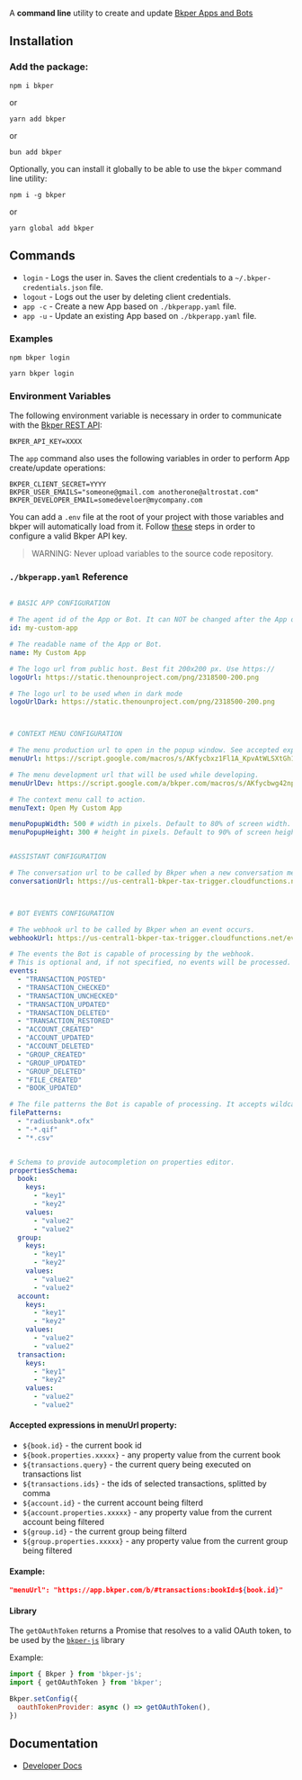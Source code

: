 [Bkper REST API]: https://bkper.com/docs/#rest-apis

A **command line** utility to create and update [Bkper Apps and Bots](https://bkper.com/docs/)

## Installation

### Add the package:

```
npm i bkper
```
or
```
yarn add bkper
```
or
```
bun add bkper
```

Optionally, you can install it globally to be able to use the ```bkper``` command line utility:

```
npm i -g bkper
```
or
```
yarn global add bkper
```

## Commands

- ```login```   - Logs the user in. Saves the client credentials to a ```~/.bkper-credentials.json``` file.
- ```logout```  - Logs out the user by deleting client credentials.
- ```app -c```  - Create a new App based on ```./bkperapp.yaml``` file.
- ```app -u```  - Update an existing App based on ```./bkperapp.yaml``` file.

### Examples
```
npm bkper login
```
```
yarn bkper login
```

### Environment Variables
The following environment variable is necessary in order to communicate with the [Bkper REST API]:

```
BKPER_API_KEY=XXXX
```

The ```app``` command also uses the following variables in order to perform App create/update operations:

```
BKPER_CLIENT_SECRET=YYYY
BKPER_USER_EMAILS="someone@gmail.com anotherone@altrostat.com"
BKPER_DEVELOPER_EMAIL=somedeveloer@mycompany.com
```

You can add a ```.env``` file at the root of your project with those variables and bkper will automatically load from it. 
Follow [these](https://bkper.com/docs/#rest-api-enabling) steps in order to configure a valid Bkper API key.

> WARNING: Never upload variables to the source code repository.


### ```./bkperapp.yaml``` Reference

```yaml

# BASIC APP CONFIGURATION

# The agent id of the App or Bot. It can NOT be changed after the App or Bot is created.
id: my-custom-app

# The readable name of the App or Bot.
name: My Custom App

# The logo url from public host. Best fit 200x200 px. Use https://
logoUrl: https://static.thenounproject.com/png/2318500-200.png

# The logo url to be used when in dark mode
logoUrlDark: https://static.thenounproject.com/png/2318500-200.png



# CONTEXT MENU CONFIGURATION

# The menu production url to open in the popup window. See accepted expressions bellow.
menuUrl: https://script.google.com/macros/s/AKfycbxz1Fl1A_KpvAtWLSXtGh1oRaFdWibPweoJfa3yYrFRAAC6gRM/exec?bookId=${book.id}

# The menu development url that will be used while developing.
menuUrlDev: https://script.google.com/a/bkper.com/macros/s/AKfycbwg42np5A-niYBI7Qq2yxOguhcoNgEkqqe0aRLw628/dev?bookId=${book.id}

# The context menu call to action.
menuText: Open My Custom App

menuPopupWidth: 500 # width in pixels. Default to 80% of screen width.
menuPopupHeight: 300 # height in pixels. Default to 90% of screen height.


#ASSISTANT CONFIGURATION

# The conversation url to be called by Bkper when a new conversation message is added
conversationUrl: https://us-central1-bkper-tax-trigger.cloudfunctions.net/chat



# BOT EVENTS CONFIGURATION

# The webhook url to be called by Bkper when an event occurs.
webhookUrl: https://us-central1-bkper-tax-trigger.cloudfunctions.net/events

# The events the Bot is capable of processing by the webhook. 
# This is optional and, if not specified, no events will be processed.
events:
  - "TRANSACTION_POSTED"
  - "TRANSACTION_CHECKED"
  - "TRANSACTION_UNCHECKED"
  - "TRANSACTION_UPDATED"
  - "TRANSACTION_DELETED"
  - "TRANSACTION_RESTORED"
  - "ACCOUNT_CREATED"
  - "ACCOUNT_UPDATED"
  - "ACCOUNT_DELETED"
  - "GROUP_CREATED"
  - "GROUP_UPDATED"
  - "GROUP_DELETED"
  - "FILE_CREATED"
  - "BOOK_UPDATED"

# The file patterns the Bot is capable of processing. It accepts wildcards. E.g.
filePatterns:
  - "radiusbank*.ofx"
  - "-*.qif"
  - "*.csv"


# Schema to provide autocompletion on properties editor.
propertiesSchema:
  book:
    keys:
      - "key1"
      - "key2"
    values:
      - "value2"
      - "value2"
  group:
    keys:
      - "key1"
      - "key2"
    values:
      - "value2"
      - "value2"
  account:
    keys:
      - "key1"
      - "key2"
    values:
      - "value2"
      - "value2"
  transaction:
    keys:
      - "key1"
      - "key2"
    values:
      - "value2"
      - "value2"

```

#### Accepted expressions in menuUrl property:

  - ```${book.id}``` - the current book id
  - ```${book.properties.xxxxx}``` - any property value from the current book
  - ```${transactions.query}``` - the current query being executed on transactions list
  - ```${transactions.ids}``` - the ids of selected transactions, splitted by comma
  - ```${account.id}``` - the current account being filterd
  - ```${account.properties.xxxxx}``` - any property value from the current account being filtered
  - ```${group.id}``` - the current group being filterd
  - ```${group.properties.xxxxx}``` - any property value from the current group being filtered

#### Example:

```json
"menuUrl": "https://app.bkper.com/b/#transactions:bookId=${book.id}"
```

#### Library

The ```getOAuthToken``` returns a Promise that resolves to a valid OAuth token, to be used by the [```bkper-js```](https://github.com/bkper/bkper-js) library

Example:

```javascript
import { Bkper } from 'bkper-js';
import { getOAuthToken } from 'bkper';

Bkper.setConfig({
  oauthTokenProvider: async () => getOAuthToken(),
})
```



## Documentation

- [Developer Docs](https://bkper.com/docs)

